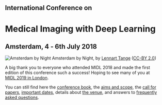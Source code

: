 <h2 class="midl">International Conference on</h2>
<h1 class="midl">Medical&nbsp;Imaging with Deep&nbsp;Learning</h1>
<h2 class="centered">Amsterdam, 4 ‑ 6th July 2018</h2>

<p class="primary-photo centered">
    <img alt="Amsterdam by Night" src="/images/amsterdam-by-night.jpg">
    <span class="credits">
        Amsterdam by Night, by <a href="https://www.flickr.com/photos/lennartt">Lennart Tange</a>
        (<a href="https://creativecommons.org/licenses/by/2.0/">CC-BY 2.0</a>)
    </span>
</p>

A big thank you to everyone who attended MIDL 2018 and made the first edition of this conference such a success!
Hoping to see many of you at [MIDL 2019 in London](https://2019.midl.io).

You can still find here the [conference book](/conference_book.pdf), the [aims and scope](/aims-and-scope.html), the
[call for papers](/call-for-papers.html), [important dates](/important-dates.html), details about [the venue](/venue.html),
and answers to [frequently asked questions](/faq.html).